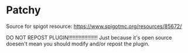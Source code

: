 # Patchy
Source for spigot resource: https://www.spigotmc.org/resources/85672/


DO NOT REPOST PLUGIN!!!!!!!!!!!!!!!!!!!!
Just because it's open source doesen't mean you should modify and/or repost the plugin.
